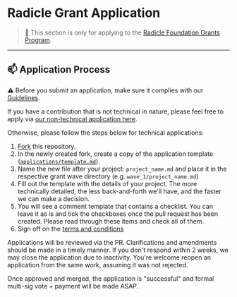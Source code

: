 # Radicle Grant Application <!-- omit in toc -->

> **:loudspeaker:** This section is only for applying to the [Radicle Foundation Grants Program](https://github.com/radicle-dev/radicle-grants).

---

## :mailbox: Application Process

:warning: Before you submit an application, make sure it complies with our [Guidelines](https://github.com/radicle-dev/radicle-grants#guidelines).

If you have a contribution that is not technical in nature, please feel free to apply via [our non-technical application here](https://docs.google.com/forms/d/e/1FAIpQLSdpzrxNQIOGKT2sfr5zkQysCa_v1RPZt4oVO6zCuPKX-GIUEw/viewform?usp=sf_link).

Otherwise, please follow the steps below for technical applications:
   1. [Fork](https://github.com/radicle-dev/radicle-grants/fork) this repository.
   2. In the newly created fork, create a copy of the application template 
      ([`applications/template.md`](applications/template.md)). 
   3. Name the new file after your project: `project_name.md` and place it in the respective grant wave directory (e.g. `wave_1/project_name.md`)
   4. Fill out the template with the details of your project. The more technically detailed, the less back-and-forth 
      we'll have, and the faster we can make a decision.
   5. You will see a comment template that contains a checklist. You can leave it as is and tick the checkboxes once the pull request has been created. Please read through these items and check all of them.
   6. Sign off on the [terms and conditions](docs/T&Cs.md)  <!--- TODO -->

Applications will be reviewed via the PR. Clarifications and amendments should be made in a timely manner. If you don't respond within 2 weeks, we may close the application due to inactivity. You're welcome reopen an application from the same work, assuming it was not rejected.

Once approved and merged, the application is "successful" and formal multi-sig vote + payment will be made ASAP.
